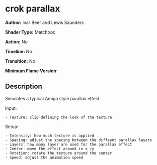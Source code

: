 # crok parallax

**Author:** Ivar Beer and Lewis Saunders

**Shader Type:** Matchbox

**Action:** No

**Timeline:** No

**Transition:** No

**Minimum Flame Version:** 


## Description
Simulates a typical Amiga style parallax effect.

Input:

    - Texture: clip defining the look of the texture

Setup:

    - Intensity: how much texture is applied
    - Spacing: adjust the spacing between the diffeent parallax layers
    - Layers: how many layer are used for the parallax effect
    - Center: move the effect around in x /y
    - Rotation: rotate the texture around the center
    - Speed: adjust the animation speed
